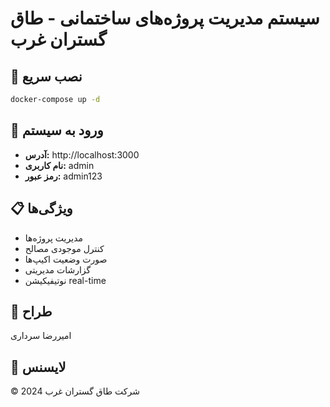 # سیستم مدیریت پروژه‌های ساختمانی - طاق گستران غرب

## 🚀 نصب سریع

```bash
docker-compose up -d
```

## 🔑 ورود به سیستم
- **آدرس:** http://localhost:3000
- **نام کاربری:** admin
- **رمز عبور:** admin123

## 📋 ویژگی‌ها
- مدیریت پروژه‌ها
- کنترل موجودی مصالح
- صورت وضعیت اکیپ‌ها
- گزارشات مدیریتی
- نوتیفیکیشن real-time

## 👤 طراح
امیررضا سرداری

## 📄 لایسنس
© 2024 شرکت طاق گستران غرب
